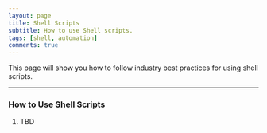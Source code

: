 ```yaml
---
layout: page
title: Shell Scripts
subtitle: How to use Shell scripts.
tags: [shell, automation]
comments: true
---
```

This page will show you how to follow industry best practices for using shell scripts.

---
### How to Use Shell Scripts
1. TBD
